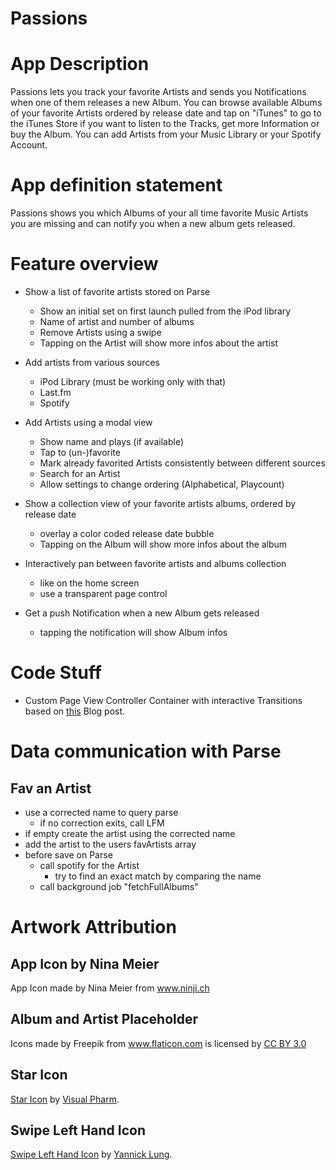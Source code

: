 Passions
========

# App Description

Passions lets you track your favorite Artists and sends you Notifications when one of them releases a new Album. You can browse available Albums of your favorite Artists ordered by release date and tap on "iTunes" to go to the iTunes Store if you want to listen to the Tracks, get more Information or buy the Album. You can add Artists from your Music Library or your Spotify Account.

# App definition statement

Passions shows you which Albums of your all time favorite Music Artists you are missing and can notify you when a new album gets released. 

# Feature overview

* Show a list of favorite artists stored on Parse
	* Show an initial set on first launch pulled from the iPod library
	* Name of artist and number of albums
	* Remove Artists using a swipe
	* Tapping on the Artist will show more infos about the artist

* Add artists from various sources
	* iPod Library (must be working only with that)
	* Last.fm
	* Spotify

* Add Artists using a modal view
	* Show name and plays (if available)
	* Tap to (un-)favorite
	* Mark already favorited Artists consistently between different sources
	* Search for an Artist
	* Allow settings to change ordering (Alphabetical, Playcount)

* Show a collection view of your favorite artists albums, ordered by release date
	* overlay a color coded release date bubble
	* Tapping on the Album will show more infos about the album

* Interactively pan between favorite artists and albums collection
	* like on the home screen
	* use a transparent page control

* Get a push Notification when a new Album gets released
	* tapping the notification will show Album infos



# Code Stuff

* Custom Page View Controller Container with interactive Transitions based on [this](http://www.iosnomad.com/blog/2014/5/12/interactive-custom-container-view-controller-transitions) Blog post.


# Data communication with Parse

## Fav an Artist

* use a corrected name to query parse
	* if no correction exits, call LFM
* if empty create the artist using the corrected name
* add the artist to the users favArtists array
* before save on Parse
	* call spotify for the Artist
		* try to find an exact match by comparing the name
	* call background job "fetchFullAlbums"



# Artwork Attribution

## App Icon by Nina Meier

App Icon made by Nina Meier from <a href="http://www.ninji.ch" title="Nina Meier">www.ninji.ch</a>

## Album and Artist Placeholder

<div>Icons made by Freepik from <a href="http://www.flaticon.com" title="Flaticon">www.flaticon.com</a> is licensed by <a href="http://creativecommons.org/licenses/by/3.0/" title="Creative Commons BY 3.0">CC BY 3.0</a></div>

## Star Icon

[Star Icon](http://iconfindr.com/1AwNDKX) by [Visual Pharm](http://icons8.com/).

## Swipe Left Hand Icon

[Swipe Left Hand Icon](http://iconfindr.com/17Xv0sI) by [Yannick Lung](http://www.yanlu.de).
